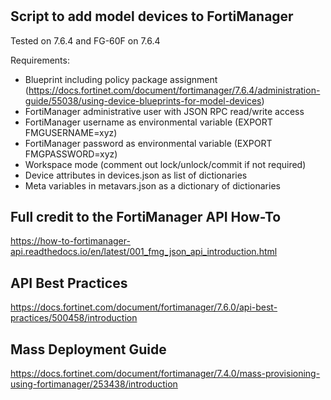 #
Script to add model devices to FortiManager
---

Tested on 7.6.4 and FG-60F on 7.6.4

Requirements:
- Blueprint including policy package assignment (https://docs.fortinet.com/document/fortimanager/7.6.4/administration-guide/55038/using-device-blueprints-for-model-devices)
- FortiManager administrative user with JSON RPC read/write access
- FortiManager username as environmental variable (EXPORT FMGUSERNAME=xyz)
- FortiManager password as environmental variable (EXPORT FMGPASSWORD=xyz)
- Workspace mode (comment out lock/unlock/commit if not required)
- Device attributes in devices.json as list of dictionaries
- Meta variables in metavars.json as a dictionary of dictionaries

Full credit to the FortiManager API How-To
---
https://how-to-fortimanager-api.readthedocs.io/en/latest/001_fmg_json_api_introduction.html


API Best Practices
---
https://docs.fortinet.com/document/fortimanager/7.6.0/api-best-practices/500458/introduction

Mass Deployment Guide
---
https://docs.fortinet.com/document/fortimanager/7.4.0/mass-provisioning-using-fortimanager/253438/introduction


